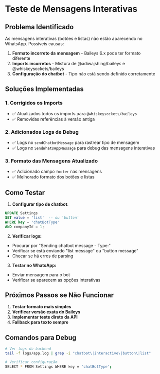 # Teste de Mensagens Interativas

## Problema Identificado

As mensagens interativas (botões e listas) não estão aparecendo no WhatsApp. Possíveis causas:

1. **Formato incorreto da mensagem** - Baileys 6.x pode ter formato diferente
2. **Imports incorretos** - Mistura de @adiwajshing/baileys e @whiskeysockets/baileys
3. **Configuração do chatbot** - Tipo não está sendo definido corretamente

## Soluções Implementadas

### 1. Corrigidos os Imports
- ✅ Atualizados todos os imports para `@whiskeysockets/baileys`
- ✅ Removidas referências à versão antiga

### 2. Adicionados Logs de Debug
- ✅ Logs no `sendChatbotMessage` para rastrear tipo de mensagem
- ✅ Logs no `SendWhatsAppMessage` para debug das mensagens interativas

### 3. Formato das Mensagens Atualizado
- ✅ Adicionado campo `footer` nas mensagens
- ✅ Melhorado formato dos botões e listas

## Como Testar

1. **Configurar tipo de chatbot:**
```sql
UPDATE Settings 
SET value = 'list'  -- ou 'button'
WHERE key = 'chatBotType' 
AND companyId = 1;
```

2. **Verificar logs:**
- Procurar por "Sending chatbot message - Type:"
- Verificar se está enviando "list message" ou "button message"
- Checar se há erros de parsing

3. **Testar no WhatsApp:**
- Enviar mensagem para o bot
- Verificar se aparecem as opções interativas

## Próximos Passos se Não Funcionar

1. **Testar formato mais simples**
2. **Verificar versão exata do Baileys**
3. **Implementar teste direto da API**
4. **Fallback para texto sempre**

## Comandos para Debug

```bash
# Ver logs do backend
tail -f logs/app.log | grep -i "chatbot\|interactive\|button\|list"

# Verificar configuração
SELECT * FROM Settings WHERE key = 'chatBotType';
```